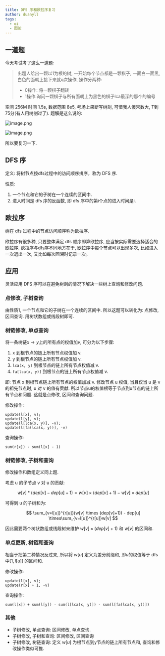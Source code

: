 ```yaml
---
title: DFS 序和欧拉序复习
author: duanyll
tags:
  - oi
  - 图论
---
```


## 一道题

今天考试考了这么一道题:

> 出题人给出一颗以1为根的树, 一开始每个节点都是一颗棋子, 一面白一面黑, 白色的面朝上接下来就q次操作, 操作分两种:
>
> - 0操作: 将一颗棋子翻转
> - 1操作:询问一颗棋子与所有面朝上为黑色的棋子lca最深的那个的编号

空间 256M 时间 1.5s, 数据范围 8e5, 考场上果断写树剖, 可惜我人傻常数大, T到75分(有人用树剖过了). 题解是这么说的:

![image.png](https://img.duanyll.com/img/nEtU3IOJpqZK6No.png)

![image.png](https://img.duanyll.com/img/v21bksaBTixClLF.png)

所以要复习一下.

## DFS 序

定义: 将树节点按dfs过程中的访问顺序排序，称为 DFS 序.

性质:

1. 一个节点和它的子树在一个连续的区间中.
2. 进入时间是 dfs 序的反函数, 即 dfs 序中的第i个点的进入时间是i.

## 欧拉序

树在 dfs 过程中的节点访问顺序称为欧拉序.

欧拉序有很多种, 只要整体满足 dfs 顺序即算欧拉序, 应当按实际需要选择适合的欧拉序. 欧拉序与dfs序不同地方在于, 欧拉序中每个节点可以出现多次, 比如进入一次退出一次, 又比如每次回溯时记录一次。

## 应用

灵活应用 DFS 序可以在避免树剖的情况下解决一些树上查询和修改问题.

### 点修改, 子树查询

由性质1, 一个节点和它的子树在一个连续的区间中. 所以这题可以转化为: 点修改, 区间查询. 用树状数组或线段树即可.

### 树链修改, 单点查询

将一条树链$x\rightarrow y$上的所有点的权值加$v$, 可分为以下步骤:

1. x 到根节点的链上所有节点权值加 v.
2. y 到根节点的链上所有节点权值加 v.
3. `lca(x, y)` 到根节点的链上所有节点权值减 v.
4. `fa[lca(x, y)]` 到根节点的链上所有节点权值减 v.

即: 节点 x 到根节点链上所有节点的权值加减 v. 修改节点 u 权值, 当且仅当 u 是 v 的祖先节点时, u 对 v 的值有贡献. 所以节点u的权值根等于节点到u节点的链上所有节点和问题. 这就是点修改, 区间和查询问题.

修改操作:

```
update(l[x], v);
update(l[y], v);
update(l[lca(x, y)], -v);
update(l[fa(lca(x, y))], -v)
```

查询操作:

```
sum(r[x]) - sum(l[x] - 1)
```

### 树链修改, 子树和查询

修改操作和数组定义同上题.

考虑 u 的子节点 v 对 u 的贡献:

$$
w[v]*(dep[v]-dep[u]+1) = w[v]\times(dep[v]+1)-w[v]\times dep[u]
$$

可得到 u 的子树和为:

$$
\sum_{v=l[u]}^{r[u]}(w[v] \times (dep[v]+1)) - dep[u] \times\sum_{v=l[u]}^{r[u]}w[v]
$$

因此需要两个树状数组或线段树来维护 $w[v]\times(dep[v]+1)$ 和 $w[v]$ 的区间和.

### 单点更新, 树链和查询

相当于把第二种情况反过来, 所以将 $w[u]$ 定义为差分前缀和, 即$u$的权值等于 dfs 中$[1,l[u]]$ 的区间和.

修改操作:

```
update(l[x], v);
update(r[x] + 1, -v)
```

查询操作:

```
sum(l[x]) + sum(l[y]) - sum(l[lca(x, y)]) - sum(l[fa(lca(x, y))])
```

### 其他

- 子树修改, 单点查询: 区间修改, 单点查询.
- 子树修改, 子树和查询: 区间修改, 区间查询
- 子树修改, 树链查询: 定义 $w[u]$ 为根节点到y节点的链上所有节点和, 查询和修改操作类似可推.
